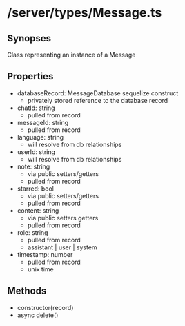 # /server/types/Message.ts

## Synopses
Class representing an instance of a Message

## Properties
- databaseRecord: MessageDatabase sequelize construct
  - privately stored reference to the database record
- chatId: string
  - pulled from record
- messageId: string
  - pulled from record
- language: string
  - will resolve from db relationships
- userId: string
  - will resolve from db relationships
- note: string
  - via public setters/getters
  - pulled from record
- starred: bool
  - via public setters/getters
  - pulled from record
- content: string
  - via public setters getters
  - pulled from record
- role: string
  - pulled from record
  - assistant | user | system
- timestamp: number
  - pulled from record
  - unix time

## Methods
- constructor(record)
- async delete()
